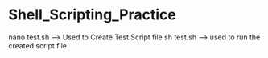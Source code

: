 # Shell_Scripting_Practice
nano test.sh --> Used to Create Test Script file
sh test.sh --> used to run the created script file
